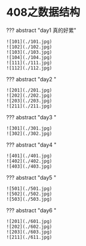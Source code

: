 # 408之数据结构

??? abstract "day1 真的好累"

    ![101](./101.jpg)
    ![102](./102.jpg)
    ![103](./103.jpg)
    ![104](./104.jpg)
    ![111](./111.jpg)
    ![112](./112.jpg)

??? abstract "day2 "

    ![201](./201.jpg)
    ![202](./202.jpg)
    ![203](./203.jpg)
    ![211](./211.jpg)

??? abstract "day3 "

    ![301](./301.jpg)
    ![302](./302.jpg)

??? abstract "day4 "

    ![401](./401.jpg)
    ![402](./402.jpg)
    ![403](./403.jpg)

??? abstract "day5 "

    ![501](./501.jpg)
    ![502](./502.jpg)
    ![503](./503.jpg)

??? abstract "day6 "

    ![201](./601.jpg)
    ![202](./602.jpg)
    ![203](./603.jpg)
    ![211](./611.jpg)